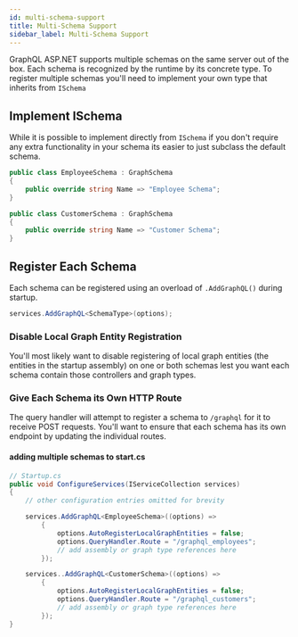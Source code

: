 ```yaml
---
id: multi-schema-support
title: Multi-Schema Support
sidebar_label: Multi-Schema Support
---
```


GraphQL ASP.NET supports multiple schemas on the same server out of the box. Each schema is recognized by the runtime by its concrete type. To register multiple schemas you'll need to implement your own type that inherits from `ISchema`

## Implement ISchema

While it is possible to implement directly from `ISchema` if you don't require any extra functionality in your schema its easier to just subclass the default schema.

```csharp
public class EmployeeSchema : GraphSchema
{
    public override string Name => "Employee Schema";
}

public class CustomerSchema : GraphSchema
{
    public override string Name => "Customer Schema";
}
```

## Register Each Schema

Each schema can be registered using an overload of `.AddGraphQL()` during startup.

```csharp
services.AddGraphQL<SchemaType>(options);
```

### Disable Local Graph Entity Registration

You'll most likely want to disable registering of local graph entities (the entities in the startup assembly) on one or both schemas lest you want each schema contain those controllers and graph types.

### Give Each Schema its Own HTTP Route

The query handler will attempt to register a schema to `/graphql` for it to receive POST requests. You'll want to ensure that each schema has its own endpoint by updating the individual routes.

#### adding multiple schemas to start.cs

```csharp
// Startup.cs
public void ConfigureServices(IServiceCollection services)
{
    // other configuration entries omitted for brevity

    services.AddGraphQL<EmployeeSchema>((options) =>
        {
            options.AutoRegisterLocalGraphEntities = false;
            options.QueryHandler.Route = "/graphql_employees";
            // add assembly or graph type references here
        });

    services..AddGraphQL<CustomerSchema>((options) =>
        {
            options.AutoRegisterLocalGraphEntities = false;
            options.QueryHandler.Route = "/graphql_customers";
            // add assembly or graph type references here
        });
}
```